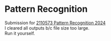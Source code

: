 # Pattern Recognition
Submission for [2110573 Pattern Recognition 2024](https://github.com/ekapolc/Pattern_2024) </br>
I cleared all outputs b/c file size too large.</br>
Run it yourself.</br>
